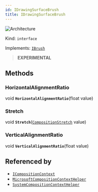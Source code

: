 ```yaml
---
id: IDrawingSurfaceBrush
title: IDrawingSurfaceBrush
---
```


![Architecture](https://img.shields.io/badge/architecture-new_only-blue)

Kind: `interface`

Implements: [`IBrush`](IBrush)

> **EXPERIMENTAL**

## Methods
### HorizontalAlignmentRatio
void **`HorizontalAlignmentRatio`**(float value)

### Stretch
void **`Stretch`**([`CompositionStretch`](CompositionStretch) value)

### VerticalAlignmentRatio
void **`VerticalAlignmentRatio`**(float value)

## Referenced by
- [`ICompositionContext`](ICompositionContext)
- [`MicrosoftCompositionContextHelper`](MicrosoftCompositionContextHelper)
- [`SystemCompositionContextHelper`](SystemCompositionContextHelper)
